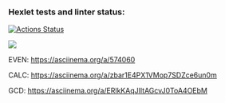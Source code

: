 ### Hexlet tests and linter status:

[![Actions Status](https://github.com/Rusakov13/frontend-project-44/workflows/hexlet-check/badge.svg)](https://github.com/Rusakov13/frontend-project-44/actions)

<a href="https://codeclimate.com/github/Rusakov13/frontend-project-44/maintainability"><img src="https://api.codeclimate.com/v1/badges/83f869a2af80c42f3bf4/maintainability" /></a>

EVEN: https://asciinema.org/a/574060

CALC: https://asciinema.org/a/zbar1E4PX1VMop7SDZce6un0m

GCD: https://asciinema.org/a/ERlkKAqJlItAGcvJ0ToA4OEbM
